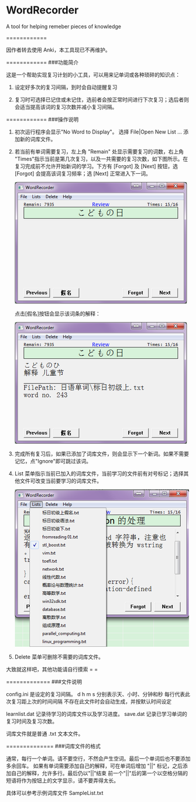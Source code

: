 WordRecorder
============

A tool for helping remeber pieces of knowledge

============

因作者转去使用 Anki，本工具现已不再维护。

============
###功能简介

这是一个帮助实现复习计划的小工具，可以用来记单词或各种琐碎的知识点：

1. 设定好多次的复习间隔，到时会自动提醒复习

2. 复习时可选择已记住或未记住，选前者会按正常时间进行下次复习；选后者则会适当提高该词的复习次数并减小复习间隔。

============
###操作说明

1. 初次运行程序会显示"No Word to Display"。
   选择 File|Open New List ... 添加新的词库文件。

2. 若当前有单词需要复习，左上角 "Remain" 处显示需要复习的词数，右上角 "Times"指示当前是第几次复习，以及一共需要的复习次数，如下图所示。在复习完成前不允许开始新词的学习。下方有 [Forgot] 及 [Next] 按钮，选 [Forgot] 会提高该词复习频率；选 [Next] 正常进入下一词。

    ![复习界面 - 词条](https://github.com/tadvent/WordRecorder/raw/master/screenshot/Review1.png "复习界面 - 词条")

    点击[假名]按钮会显示该词条的解释：
    
    ![复习界面 - 解释](https://github.com/tadvent/WordRecorder/raw/master/screenshot/Review2.png "复习界面 - 解释")

3. 完成所有复习后，如果已添加了词库文件，则会显示下一个新词。如果不需要记忆，点"Ignore"即可跳过该词。

4. List 菜单指示当前已加入的词库文件，当前学习的文件前有对号标记；选择其他文件可改变当前要学习的词库文件。

    ![词库列表](https://github.com/tadvent/WordRecorder/raw/master/screenshot/WordList.png "词库列表")

5. Delete 菜单可删除不需要的词库文件。

大致就这样吧，其他功能请自行摸索 = =

=============
###文件说明

config.ini 是设定的复习间隔。
d h m s 分别表示天、小时、分钟和秒
每行代表此次复习距上次的时间间隔
不存在此文件时会自动生成，并按默认时间设定

learnlist.dat 记录待学习的词库文件以及学习进度。
save.dat 记录已学习单词的复习时间及复习次数。

词库文件就是普通 .txt 文本文件。

==============
###词库文件的格式

通常，每行一个单词。请不要空行，不然会产生空词。最后一个单词后也不要添加多余回车。
如果有单词需要添加自己的解释，可在单词后增加 "||" 标记，之后添加自己的解释，允许多行。最后仍以"||"结束
前一个"||"后的第一个以空格分隔的短语将作为按钮上的文字显示，请不要弄得太长。

具体可以参考示例词库文件 SampleList.txt
